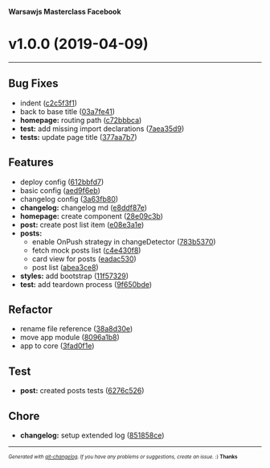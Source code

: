 __Warsawjs Masterclass Facebook__

# v1.0.0 (2019-04-09)



---

## Bug Fixes

- indent
  ([c2c5f3f1](/warsawjs-masterclass-facebook/commit/c2c5f3f18b900137d2d5668b5b82789e1578f07c))
- back to base title
  ([03a7fe41](/warsawjs-masterclass-facebook/commit/03a7fe4180f27bb77a2c8255c6442c22ed4ed514))
- **homepage:** routing path
  ([c72bbbca](/warsawjs-masterclass-facebook/commit/c72bbbcafb6cd1cf1a91e381024f4ab4fe8c9b02))
- **test:** add missing import declarations
  ([7aea35d9](/warsawjs-masterclass-facebook/commit/7aea35d96e6f42cb5ff055a1e867330cca87a1a2))
- **tests:** update page title
  ([377aa7b7](/warsawjs-masterclass-facebook/commit/377aa7b799b7020681f62e0634ef9b9e5a1d3ecf))


## Features

- deploy config
  ([612bbfd7](/warsawjs-masterclass-facebook/commit/612bbfd7b82f501c0467ea5fb200938bc7c372a0))
- basic config
  ([aed9f6eb](/warsawjs-masterclass-facebook/commit/aed9f6eb63e8c92055857f3e8e0fe014eaf73858))
- changelog config
  ([3a63fb80](/warsawjs-masterclass-facebook/commit/3a63fb80bd8bc20752c72a997f77c2de4b81aa9f))
- **changelog:** changelog md
  ([e8ddf87e](/warsawjs-masterclass-facebook/commit/e8ddf87e1d38dbc427c3116bdb2899ad0dd621bd))
- **homepage:** create component
  ([28e09c3b](/warsawjs-masterclass-facebook/commit/28e09c3b4de063f2cc5dcd436826d6bb3e699e35))
- **post:** create post list item
  ([e08e3a1e](/warsawjs-masterclass-facebook/commit/e08e3a1e6b51ca87814768d3d95d4f10cf000763))
- **posts:**
  - enable OnPush strategy in changeDetector
  ([783b5370](/warsawjs-masterclass-facebook/commit/783b53704f12e85b2ccbdca62a8a4e853d44d0a8))
  - fetch mock posts list
  ([c4e430f8](/warsawjs-masterclass-facebook/commit/c4e430f8f348a7b50e898b6d699d23039469d5b0))
  - card view for posts
  ([eadac530](/warsawjs-masterclass-facebook/commit/eadac530c975a6552c2d3f578bf2fb67e18f8c63))
  - post list
  ([abea3ce8](/warsawjs-masterclass-facebook/commit/abea3ce89238d27372a43ecbdfa1a6366fd9befc))
- **styles:** add bootstrap
  ([11f57329](/warsawjs-masterclass-facebook/commit/11f57329e0e02e8ae9bb264c613f61b524ed5bf0))
- **test:** add teardown process
  ([9f650bde](/warsawjs-masterclass-facebook/commit/9f650bdea1edd69daf4095482d7d2021824c8b49))


## Refactor

- rename file reference
  ([38a8d30e](/warsawjs-masterclass-facebook/commit/38a8d30e1399a77385b987fa3ad2867ffcd95569))
- move app module
  ([8096a1b8](/warsawjs-masterclass-facebook/commit/8096a1b84a7666a92acea67227244cce1037d5ae))
- app to core
  ([3fad0f1e](/warsawjs-masterclass-facebook/commit/3fad0f1e99ff30b3570f43c903741d35897cae9d))


## Test

- **post:** created posts tests
  ([6276c526](/warsawjs-masterclass-facebook/commit/6276c526a29eb8ba48d9e7b7f5d115a4d59393b7))


## Chore

- **changelog:** setup extended log
  ([851858ce](/warsawjs-masterclass-facebook/commit/851858cea358ab4a0394493d087f71ad7612baee))



---
<sub><sup>*Generated with [git-changelog](https://github.com/rafinskipg/git-changelog). If you have any problems or suggestions, create an issue.* :) **Thanks** </sub></sup>